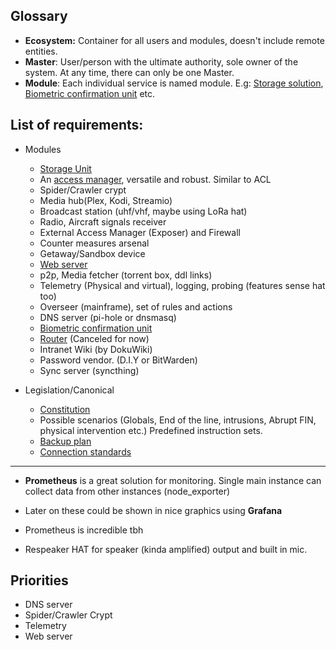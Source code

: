 ## Glossary
- <a name="ecosystem"></a> **Ecosystem:** Container for all users and modules, doesn't include remote entities.  
- <a name="master"></a> **Master**: User/person with the ultimate authority, sole owner of the system. At any time, there can only be one Master.
- <a name="module"></a> **Module**: Each individual service is named module. E.g: [Storage solution](/storage/storage.md), [Biometric confirmation unit](/biometric-confirmation-unit/biometric-confirmation-unit.md) etc.

## List of requirements:
- Modules
    - [Storage Unit](/storage/storage.md)
    - An [access manager](/access-base/access-base.md), versatile and robust. Similar to ACL
    - Spider/Crawler crypt
    - Media hub(Plex, Kodi, Streamio)
    - Broadcast station (uhf/vhf, maybe using LoRa hat)  
    - Radio, Aircraft signals receiver  
    - External Access Manager (Exposer) and Firewall
    - Counter measures arsenal
    - Getaway/Sandbox device
    - [Web server](/web-server/web-server.md)
    - p2p, Media fetcher (torrent box, ddl links)
    - Telemetry (Physical and virtual), logging, probing (features sense hat too)
    - Overseer (mainframe), set of rules and actions 
    - DNS server (pi-hole or dnsmasq)
    - [Biometric confirmation unit](/biometric-confirmation-unit/biometric-confirmation-unit.md)
    - [Router](/router/router.md) (Canceled for now)
    - Intranet Wiki (by DokuWiki)
    - Password vendor. (D.I.Y or BitWarden)
    - Sync server (syncthing)

- Legislation/Canonical
    - [Constitution](/constitution/constitution.md)
    - Possible scenarios (Globals, End of the line, intrusions, Abrupt FIN, physical intervention etc.) Predefined instruction sets.
    - [Backup plan](/backup-plan/backup-plan.md)
    - [Connection standards](/connection-standards/connection-standards.md)

---

- **Prometheus** is a great solution for monitoring. Single main instance can collect data from other instances (node_exporter)
- Later on these could be shown in nice graphics using **Grafana**
- Prometheus is incredible tbh


- Respeaker HAT for speaker (kinda amplified) output and built in mic.



## Priorities
- DNS server
- Spider/Crawler Crypt
- Telemetry
- Web server